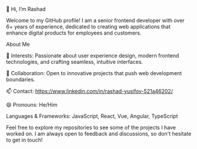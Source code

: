 👋 Hi, I’m Rashad

Welcome to my GitHub profile! I am a senior frontend developer with over 6+ years of experience, dedicated to creating web applications that enhance digital products for employees and customers.

About Me

👀 Interests: Passionate about user experience design, modern frontend technologies, and crafting seamless, intuitive interfaces.

💼 Collaboration: Open to innovative projects that push web development boundaries.

📫 Contact: https://www.linkedin.com/in/rashad-yusifov-521a46202/

😄 Pronouns: He/Him

Languages & Frameworks: JavaScript, React, Vue, Angular, TypeScript

Feel free to explore my repositories to see some of the projects I have worked on. I am always open to feedback and discussions, so don't hesitate to get in touch!
